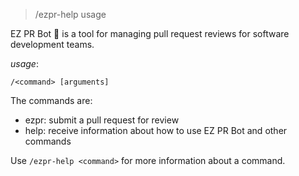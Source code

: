 > /ezpr-help usage

EZ PR Bot 🤖 is a tool for managing pull request reviews for software development teams.

*usage*: 

`/<command> [arguments]`

The commands are:
- ezpr:    submit a pull request for review
- help:    receive information about how to use EZ PR Bot and other commands

Use `/ezpr-help <command>` for more information about a command.
